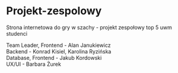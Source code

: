 # Projekt-zespolowy
Strona internetowa do gry w szachy - projekt zespołowy top 5 uwm studenci

Team Leader, Frontend - Alan Janukiewicz\
Backend - Konrad Kisiel, Karolina Ryzińska\
Database, Frontend - Jakub Kordowski\
UX/UI - Barbara Żurek
